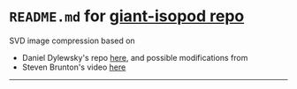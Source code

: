 # `README.md` for [giant-isopod repo](https://github.com/Ai-Yukino/giant-isopod)

SVD image compression based on

- Daniel Dylewsky's repo [here](https://github.com/dylewsky/Data_Driven_Science_Python_Demos), and possible modifications from
- Steven Brunton's video [here](https://www.youtube.com/watch?v=H7qMMudo3e8&)

---
